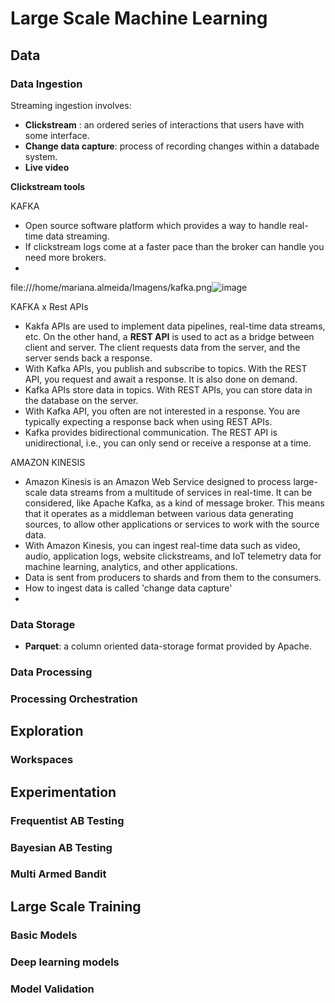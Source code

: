 # Large Scale Machine Learning

## Data 

### Data Ingestion 
Streaming ingestion involves: 
* **Clickstream** : an ordered series of interactions that users have with some interface. 
* **Change data capture**: process of recording changes within a databade system. 
* **Live video**

**Clickstream tools**

KAFKA 
* Open source software platform which provides a way to handle real-time data streaming. 
* If clickstream logs come at a faster pace than the broker can handle you need more brokers. 
*
file:///home/mariana.almeida/Imagens/kafka.png![image](https://user-images.githubusercontent.com/39881974/216361735-a50acd67-c1d2-46ff-9862-237224da64dc.png)

KAFKA x Rest APIs 
* Kakfa APIs are used to implement data pipelines, real-time data streams, etc. On the other hand, a **REST API**  is used to act as a bridge between client and server. The client requests data from the server, and the server sends back a response. 
* With Kafka APIs, you publish and subscribe to topics. With the REST API, you request and await a response. It is also done on demand.
* Kafka APIs store data in topics. With REST APIs, you can store data in the database on the server.
* With Kafka API, you often are not interested in a response. You are typically expecting a response back when using REST APIs.
* Kafka provides bidirectional communication. The REST API is unidirectional, i.e., you can only send or receive a response at a time.

AMAZON KINESIS 
* Amazon Kinesis is an Amazon Web Service designed to process large-scale data streams from a multitude of services in real-time. It can be considered, like Apache Kafka, as a kind of message broker. This means that it operates as a middleman between various data generating sources, to allow other applications or services to work with the source data.
* With Amazon Kinesis, you can ingest real-time data such as video, audio, application logs, website clickstreams, and IoT telemetry data for machine learning, analytics, and other applications.
* Data is sent from producers to shards and from them to the consumers. 
* How to ingest data is called 'change data capture' 
* 
### Data Storage 
* **Parquet**: a column oriented data-storage format provided by Apache. 

### Data Processing 

### Processing Orchestration 

## Exploration

### Workspaces 

## Experimentation 

### Frequentist AB Testing 

### Bayesian AB Testing 

### Multi Armed Bandit 

## Large Scale Training 

### Basic Models 

### Deep learning models 

### Model Validation 
